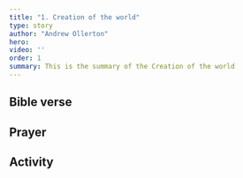 ```yaml
---
title: "1. Creation of the world"
type: story
author: "Andrew Ollerton"
hero: 
video: ''
order: 1
summary: This is the summary of the Creation of the world
---
```


## Bible verse

## Prayer

## Activity